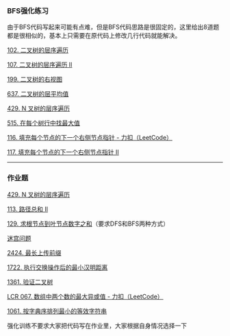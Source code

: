 ### BFS强化练习

​  由于BFS代码写起来可能有点难，但是BFS代码思路是很固定的，这里给出8道题都是很相似的，基本上只需要在原代码上修改几行代码就能解决。

[102. 二叉树的层序遍历](https://leetcode.cn/problems/binary-tree-level-order-traversal/)

[107. 二叉树的层序遍历 II](https://leetcode.cn/problems/binary-tree-level-order-traversal-ii/)

[199. 二叉树的右视图](https://leetcode.cn/problems/binary-tree-right-side-view/)

[637. 二叉树的层平均值](https://leetcode.cn/problems/average-of-levels-in-binary-tree/)

[429. N 叉树的层序遍历](https://leetcode.cn/problems/n-ary-tree-level-order-traversal/)

[515. 在每个树行中找最大值](https://leetcode.cn/problems/find-largest-value-in-each-tree-row/)

[116. 填充每个节点的下一个右侧节点指针 - 力扣（LeetCode）](https://leetcode.cn/problems/populating-next-right-pointers-in-each-node/)

[117. 填充每个节点的下一个右侧节点指针 II](https://leetcode.cn/problems/populating-next-right-pointers-in-each-node-ii/)

------

### 作业题

[429. N 叉树的层序遍历](https://leetcode.cn/problems/n-ary-tree-level-order-traversal/)

[113. 路径总和 II](https://leetcode.cn/problems/path-sum-ii/)

[129. 求根节点到叶节点数字之和](https://leetcode.cn/problems/sum-root-to-leaf-numbers/)（要求DFS和BFS两种方式）

[迷宫问题](https://www.nowcoder.com/practice/cf24906056f4488c9ddb132f317e03bc)

[2424. 最长上传前缀](https://leetcode.cn/problems/longest-uploaded-prefix/)

[1722. 执行交换操作后的最小汉明距离](https://leetcode.cn/problems/minimize-hamming-distance-after-swap-operations/)

[1361. 验证二叉树](https://leetcode.cn/problems/validate-binary-tree-nodes/)

[LCR 067. 数组中两个数的最大异或值 - 力扣（LeetCode）](https://leetcode.cn/problems/ms70jA/)

[1061. 按字典序排列最小的等效字符串](https://leetcode.cn/problems/lexicographically-smallest-equivalent-string/)

强化训练不要求大家把代码写在作业里，大家根据自身情况选择一下

